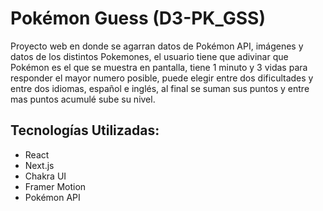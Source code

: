 # Pokémon Guess (D3-PK_GSS)
Proyecto web en donde se agarran datos de Pokémon API, imágenes y datos de los distintos Pokemones, el usuario tiene que adivinar que Pokémon es el que se muestra en pantalla, tiene 1 minuto y 3 vidas para responder el mayor numero posible, puede elegir entre dos dificultades y entre dos idiomas, español e inglés, al final se suman sus puntos y entre mas puntos acumulé sube su nivel.

## Tecnologías Utilizadas:
- React
- Next.js
- Chakra UI
- Framer Motion
- Pokémon API
